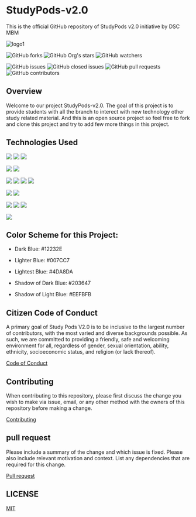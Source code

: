 # StudyPods-v2.0
This is the official GitHub repository of StudyPods v2.0 initiative by DSC MBM

![logo1](https://encrypted-tbn0.gstatic.com/images?q=tbn:ANd9GcQ70LHUvtNCdVViiLcLs5x_bbL3aNQtYVRqOA&usqp=CAU)

 ![GitHub forks](https://img.shields.io/github/forks/dscmbm/StudyPods-v2.0?style=social)
 ![GitHub Org's stars](https://img.shields.io/github/stars/dscmbm/StudyPods-v2.0?style=social)
![GitHub watchers](https://img.shields.io/github/watchers/dscmbm/StudyPods-v2.0?style=social)

![GitHub issues](https://img.shields.io/github/issues/dscmbm/StudyPods-v2.0?color=green&style=for-the-badge)
![GitHub closed issues](https://img.shields.io/github/issues-closed/dscmbm/StudyPods-v2.0?color=red&style=for-the-badge)
![GitHub pull requests](https://img.shields.io/github/issues-pr/dscmbm/StudyPods-v2.0?color=orange&style=for-the-badge)
![GitHub contributors](https://img.shields.io/github/contributors/dscmbm/StudyPods-v2.0?color=blue&style=for-the-badge)

 ## Overview
 Welcome to our project StudyPods-v2.0. The goal of this project is to provide students with all the branch to interect with new technology other study related material. And this is an open source project so feel free to fork and clone this project and try to add few more things in this project. 
       
 ## Technologies Used
 
 <img src="https://img.shields.io/badge/Web Development-FFA500?style=for-the-badge&logo=Front-end&logoColor=white"> <img src="https://img.shields.io/badge/Frontend-1572B6?style=for-the-badge&logo=css3&logoColor=white"> <img src="https://img.shields.io/badge/Backend-F7DF1E?style=for-the-badge&logo=javascript&logoColor=black">
 
 <img src="https://img.shields.io/badge/BlockChain-94F53B?style=for-the-badge&logo=Front-end-framework&logoColor=white">
<!--  <img src="https://img.shields.io/badge/Bootstrap-563D7C?style=for-the-badge&logo=bootstrap&logoColor=white"> <img src="https://img.shields.io/badge/React-20232A?style=for-the-badge&logo=react&logoColor=61DAFB"> -->

 <img src="https://img.shields.io/badge/Andriod DEVELOPMENT-53A973?style=for-the-badge&logo=Back-end&logoColor=White"> 
<!--  <img src="https://img.shields.io/badge/Node.js-43853D?style=for-the-badge&logo=node-dot-js&logoColor=white"> -->
  
 <img src="https://img.shields.io/badge/Python-3C7EDC?style=for-the-badge&logo=Back-end-Framework&logoColor=white">  <img src="https://img.shields.io/badge/DSA-3C7EDC?style=for-the-badge&logo=Back-end-Framework&logoColor=white">  <img src ="https://img.shields.io/badge/CPP-000000?style=for-the-badge&logo=express&logoColor=white"> <img src ="https://img.shields.io/badge/C-000000?style=for-the-badge&logo=express&logoColor=white">
 
 <img src="https://img.shields.io/badge/AutoCAD-E81629?style=for-the-badge&logo=Authentication-Authorization&logoColor=white">   <img src="https://img.shields.io/badge/Aerospace-ffca28?style=for-the-badge&logo=firebase&logoColor=black">
 
 <img src="https://img.shields.io/badge/ROBOTICS -464B4D?style=for-the-badge&logo=Database&logoColor=white"> <img src ="https://img.shields.io/badge/IOT-4EA94B?style=for-the-badge&logo=mongodb&logoColor=white"> <img src ="https://img.shields.io/badge/ML and AI-53adcb?style=for-the-badge&logo=mongoose&logoColor=white">

<img src ="https://img.shields.io/badge/Data science-53adcb?style=for-the-badge&logo=mongoose&logoColor=white">
 
## Color Scheme for this Project:
- Dark Blue: #12232E

- Lighter Blue: #007CC7

- Lightest Blue: #4DA8DA

- Shadow of Dark Blue: #203647

- Shadow of Light Blue: #EEFBFB

## Citizen Code of Conduct
  
A primary goal of Study Pods V2.0 is to be inclusive to the largest number of contributors, with the most varied and diverse backgrounds possible. As such, we are committed to providing a friendly, safe and welcoming environment for all, regardless of gender, sexual orientation, ability, ethnicity, socioeconomic status, and religion (or lack thereof).

[Code of Conduct](https://github.com/dscmbm/StudyPods-v2.0/blob/main/CODE_OF_CONDUCT.md)


## Contributing

When contributing to this repository, please first discuss the change you wish to make via issue, email, or any other method with the owners of this repository before making a change.

[Contributing](https://github.com/dscmbm/StudyPods-v2.0/blob/main/CONTRIBUTING.md)


## pull request

Please include a summary of the change and which issue is fixed. Please also include relevant motivation and context. List any dependencies that are required for this change.

[Pull request](https://github.com/dscmbm/StudyPods-v2.0/blob/main/pull_request_template.md)


<!-- ## Contributers 
<table>
  <tr>
    <td align="center"><a href="https://github.com/tanmay12-sud0"><img src="https://avatars.githubusercontent.com/u/74183172?v=4" width="200px;" alt=""/><br /><sub><b>Tanmay Goyal</b></sub></a><br /><a href="#https://github.com/tanmay12-sud0" title="Content">🖋</a> <a href="https://github.com/Satwikan/2nd-hand-mbm/commits/main" title="Documentation">📖</a></td>
   <td align="center"><a href="https://github.com/Rajat-Jain29"><img src="https://avatars.githubusercontent.com/u/74781798?v=4" width="200px;" alt=""/><br /><sub><b>Rajat Jain</b></sub></a><br /><a href="https://github.com/Rajat-Jain29" title="Content">🖋</a> <a href="https://github.com/Satwikan/2nd-hand-mbm/commits/main" title="Documentation">📖</a></td>
    <td align="center"><a href="https://github.com/RYzen-009"><img src="https://avatars.githubusercontent.com/u/74481466?s=400&u=3ce07bd992f782c43c2474dd99e284f1671f43fe&v=4" width="200px;" alt=""/><br /><sub><b>Tanmay Mathur</b></sub></a><br /><a href="https://github.com/RYzen-009" title="Content">🖋</a> <a href="https://github.com/Satwikan/2nd-hand-mbm/commits/main" title="Documentation">📖</a></td>
    <td align="center"><a href="https://github.com/Satwikan"><img src="https://avatars.githubusercontent.com/u/69719072?v=4" width="200px;" alt=""/><br /><sub><b>Satwik Anmol</b></sub></a><br /><a href="https://github.com/Satwikan" title="Content">🖋</a> <a href="https://github.com/Satwikan/2nd-hand-mbm/commits/main" title="Documentation">📖</a></td>
 </tr>
</table> 

 -->


## LICENSE
[MIT](https://github.com/Satwikan/2nd-hand-mbm/blob/main/LICENSE)

